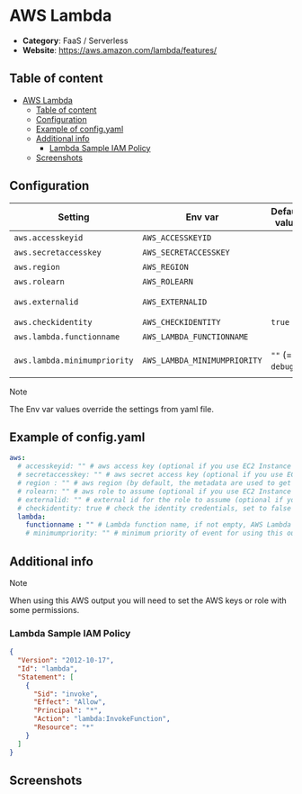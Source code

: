 # AWS Lambda

- **Category**: FaaS / Serverless
- **Website**: https://aws.amazon.com/lambda/features/

## Table of content

- [AWS Lambda](#aws-lambda)
  - [Table of content](#table-of-content)
  - [Configuration](#configuration)
  - [Example of config.yaml](#example-of-configyaml)
  - [Additional info](#additional-info)
    - [Lambda Sample IAM Policy](#lambda-sample-iam-policy)
  - [Screenshots](#screenshots)

## Configuration

| Setting                      | Env var                      | Default value    | Description                                                                                                                         |
| ---------------------------- | ---------------------------- | ---------------- | ----------------------------------------------------------------------------------------------------------------------------------- |
| `aws.accesskeyid`            | `AWS_ACCESSKEYID`            |                  | AWS access key (optional if you use EC2 Instance Profile)                                                                           |
| `aws.secretaccesskey`        | `AWS_SECRETACCESSKEY`        |                  | AWS secret access key (optional if you use EC2 Instance Profile)                                                                    |
| `aws.region`                 | `AWS_REGION`                 |                  | AWS region (by default, the metadata are used to get it)                                                                            |
| `aws.rolearn`                | `AWS_ROLEARN`                |                  | AWS role to assume (optional if you use EC2 Instance Profile)                                                                       |
| `aws.externalid`             | `AWS_EXTERNALID`             |                  | External id for the role to assume (optional if you use EC2 Instance Profile)                                                       |
| `aws.checkidentity`          | `AWS_CHECKIDENTITY`          | `true`           | Check the identity credentials, set to false for locale developments                                                                |
| `aws.lambda.functionname`    | `AWS_LAMBDA_FUNCTIONNAME`    |                  | Lambda function name, if not empty, AWS Lambda output is **enabled**                                                                |
| `aws.lambda.minimumpriority` | `AWS_LAMBDA_MINIMUMPRIORITY` | `""` (= `debug`) | Minimum priority of event for using this output, order is `emergency,alert,critical,error,warning,notice,informational,debug or ""` |

> [!NOTE]
The Env var values override the settings from yaml file.

## Example of config.yaml

```yaml
aws:
  # accesskeyid: "" # aws access key (optional if you use EC2 Instance Profile)
  # secretaccesskey: "" # aws secret access key (optional if you use EC2 Instance Profile)
  # region : "" # aws region (by default, the metadata are used to get it)
  # rolearn: "" # aws role to assume (optional if you use EC2 Instance Profile)
  # externalid: "" # external id for the role to assume (optional if you use EC2 Instance Profile)
  # checkidentity: true # check the identity credentials, set to false for locale developments (default: true)
  lambda:
    functionname : "" # Lambda function name, if not empty, AWS Lambda output is enabled
    # minimumpriority: "" # minimum priority of event for using this output, order is emergency|alert|critical|error|warning|notice|informational|debug or "" (default)
```

## Additional info

> [!NOTE]
When using this AWS output you will need to set the AWS keys or role with some permissions.

### Lambda Sample IAM Policy

```json
{
  "Version": "2012-10-17",
  "Id": "lambda",
  "Statement": [
    {
      "Sid": "invoke",
      "Effect": "Allow",
      "Principal": "*",
      "Action": "lambda:InvokeFunction",
      "Resource": "*"
    }
  ]
}
```

## Screenshots
